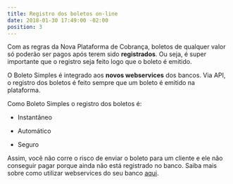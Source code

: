 ```yaml
---
title: Registro dos boletos on-line
date: 2018-01-30 17:49:00 -02:00
position: 3
---
```


Com as regras da Nova Plataforma de Cobrança, boletos de qualquer valor só poderão ser pagos após terem sido **registrados**. Ou seja, é super importante que o registro seja feito logo que o boleto é emitido.

O Boleto Simples é integrado aos **novos webservices** dos bancos. Via API, o registro dos boletos é feito sempre que um boleto é emitido na plataforma.

Como Boleto Simples o registro dos boletos é:

* Instantâneo

* Automático

* Seguro

Assim, você não corre o risco de enviar o boleto para um cliente e ele não conseguir pagar porque ainda não está registrado no banco. Saiba mais sobre como utilizar webservices do seu banco [aqui](https://boletosimples.zendesk.com/hc/pt-br/articles/360000855973-Conex%C3%A3o-online-com-o-banco-atrav%C3%A9s-de-Webservice).